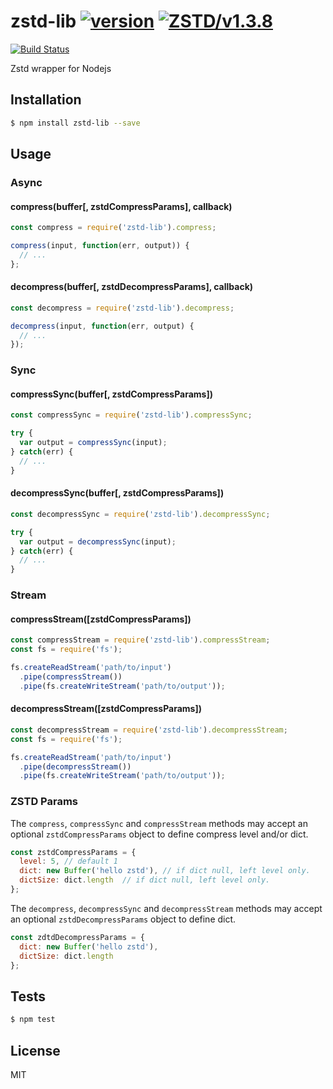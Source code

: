 zstd-lib [![version](https://img.shields.io/npm/v/zstd-lib.svg)](https://www.npmjs.com/package/zstd-lib) [![ZSTD/v1.3.8](https://img.shields.io/badge/ZSTD-v1.3.8-green.svg)](https://github.com/facebook/zstd/releases/tag/v1.3.8)
=====

[![Build Status][1]][2]

[1]: https://travis-ci.org/zwb-ict/zstd-lib.svg?branch=master
[2]: https://travis-ci.org/zwb-ict/zstd-lib

Zstd wrapper for Nodejs

## Installation

```bash
$ npm install zstd-lib --save
```

## Usage

### Async

#### compress(buffer[, zstdCompressParams], callback)

```javascript
const compress = require('zstd-lib').compress;

compress(input, function(err, output)) {
  // ...
};
```
#### decompress(buffer[, zstdDecompressParams], callback)

```javascript
const decompress = require('zstd-lib').decompress;

decompress(input, function(err, output) {
  // ...
});
```

### Sync

#### compressSync(buffer[, zstdCompressParams])

```javascript
const compressSync = require('zstd-lib').compressSync;

try {
  var output = compressSync(input);
} catch(err) {
  // ...
}
```

#### decompressSync(buffer[, zstdCompressParams])

```javascript
const decompressSync = require('zstd-lib').decompressSync;

try {
  var output = decompressSync(input);
} catch(err) {
  // ...
}
```

### Stream

#### compressStream([zstdCompressParams])

```javascript
const compressStream = require('zstd-lib').compressStream;
const fs = require('fs');

fs.createReadStream('path/to/input')
  .pipe(compressStream())
  .pipe(fs.createWriteStream('path/to/output'));
```

#### decompressStream([zstdCompressParams])

```javascript
const decompressStream = require('zstd-lib').decompressStream;
const fs = require('fs');

fs.createReadStream('path/to/input')
  .pipe(decompressStream())
  .pipe(fs.createWriteStream('path/to/output'));
```

### ZSTD Params

The `compress`, `compressSync` and `compressStream` methods may accept an optional `zstdCompressParams` object to define compress level and/or dict.

```javascript
const zstdCompressParams = {
  level: 5, // default 1
  dict: new Buffer('hello zstd'), // if dict null, left level only.
  dictSize: dict.length  // if dict null, left level only.
};
```

The `decompress`, `decompressSync` and `decompressStream` methods may accept an optional `zstdDecompressParams` object to define dict.

```javascript
const zdtdDecompressParams = {
  dict: new Buffer('hello zstd'),
  dictSize: dict.length
};
```

## Tests

```sh
$ npm test
```

## License
MIT

